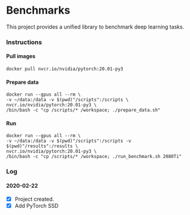# Benchmarks


This project provides a unified library to benchmark deep learning tasks. 


### Instructions

#### Pull images

```
docker pull nvcr.io/nvidia/pytorch:20.01-py3
```

#### Prepare data

```
docker run --gpus all --rm \
-v ~/data:/data -v $(pwd)"/scripts":/scripts \
nvcr.io/nvidia/pytorch:20.01-py3 \
/bin/bash -c "cp /scripts/* /workspace; ./prepare_data.sh"
```

#### Run 

```
docker run --gpus all --rm \
-v ~/data:/data -v $(pwd)"/scripts":/scripts -v $(pwd)"/results":/results \
nvcr.io/nvidia/pytorch:20.01-py3 \
/bin/bash -c "cp /scripts/* /workspace; ./run_benchmark.sh 2080Ti"
```


### Log

#### 2020-02-22

- [x] Project created.
- [x] Add PyTorch SSD